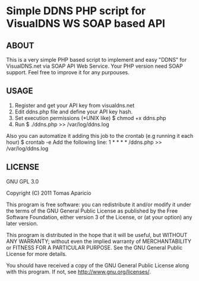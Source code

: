# Simple DDNS PHP script for VisualDNS WS SOAP based API

## ABOUT
This is a very simple PHP based script to implement and easy "DDNS" for VisualDNS.net via SOAP API Web Service.
Your PHP version need SOAP support. 
Feel free to improve it for any purpouses.

## USAGE

1. Register and get your API key from visualdns.net
2. Edit ddns.php file and define your API key hash.
3. Set execution permissions (*UNIX like)
$ chmod +x ddns.php
4. Run 
$ ./ddns.php >> /var/log/ddns.log

Also you can automatize it adding this job to the crontab (e.g running it each hour)
$ crontab -e
Add the following line:
1 * * * * /ddns.php >> /var/log/ddns.log

## LICENSE

GNU GPL 3.0

Copyright (C) 2011  Tomas Aparicio

This program is free software: you can redistribute it and/or modify
it under the terms of the GNU General Public License as published by
the Free Software Foundation, either version 3 of the License, or
(at your option) any later version.

This program is distributed in the hope that it will be useful,
but WITHOUT ANY WARRANTY; without even the implied warranty of
MERCHANTABILITY or FITNESS FOR A PARTICULAR PURPOSE.  See the
GNU General Public License for more details.

You should have received a copy of the GNU General Public License
along with this program.  If not, see <http://www.gnu.org/licenses/>.
